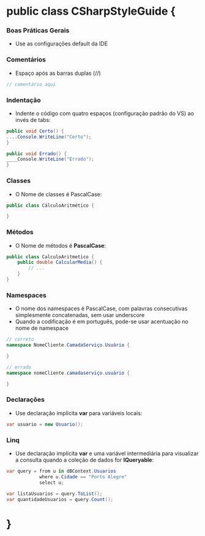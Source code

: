 # public class CSharpStyleGuide {

### Boas Práticas Gerais
* Use as configurações default da IDE

### Comentários
* Espaço após as barras duplas (//)

```csharp
// comentário aqui
```

### Indentação

* Indente o código com quatro espaços (configuração padrão do VS) ao invés de tabs:
```csharp
public void Certo() {
....Console.WriteLine("Certo");
}

public void Errado() {
____Console.WriteLine("Errado");
}

```
### Classes
* O Nome de classes é PascalCase:
```csharp
public class CálculoAritmético {

}
```
### Métodos
* O Nome de métodos é **PascalCase**:
```csharp
public class CalculoAritmetico {
	public double CalcularMedia() {
		// ...
	}
}
```

### Namespaces

* O nome dos namespaces é PascalCase, com palavras consecutivas simplesmente concatenadas, sem usar underscore
* Quando a codificação é em português, pode-se usar acentuação no nome de namespace
```csharp
// correto
namespace NomeCliente.CamadaServiço.Usuário {

}

// errado
namespace nomeCliente.camadaserviço.usuário {

}
```
### Declarações
* Use declaração implícita **var** para variáveis locais:
```csharp
var usuario = new Usuario();
```
### Linq
* Use declaração implícita **var** e uma variável intermediária para visualizar a consulta quando a coleção de dados for **IQueryable**:
```csharp
var query = from u in dBContext.Usuarios
			where u.Cidade == "Porto Alegre"
			select u;
			
var listaUsuarios = query.ToList();
var quantidadeUsuarios = query.Count();
```
# }
